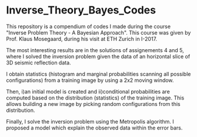 # Inverse_Theory_Bayes_Codes

This repository is a compendium of codes I made during the course "Inverse Problem Theory - A Bayesian Approach".  This course was given by Prof. Klaus Mosegaard, during his visit at ETH Zurich in I-2017.

The most interesting results are in the solutions of assignements 4 and 5, where I solved the inversion problem given the data of an horizontal slice of 3D seismic reflection data.

I obtain statistics (histogram and marginal probabilities scanning all possible configurations) from a training image by using a 2x2 moving window. 

Then, i)an initial model is created and ii)conditional probabilities are computed based on the distribution (statistics) of the training image. This allows building a new image by picking random configurations from this distribution.

Finally, I solve the inversion problem using the Metropolis algorithm. I proposed a model which explain the observed data within the error bars.
